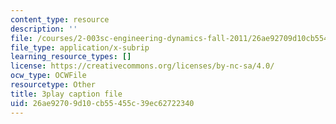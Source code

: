 ```yaml
---
content_type: resource
description: ''
file: /courses/2-003sc-engineering-dynamics-fall-2011/26ae92709d10cb55455c39ec62722340_p9DHjoLS3GA.srt
file_type: application/x-subrip
learning_resource_types: []
license: https://creativecommons.org/licenses/by-nc-sa/4.0/
ocw_type: OCWFile
resourcetype: Other
title: 3play caption file
uid: 26ae9270-9d10-cb55-455c-39ec62722340
---
```

